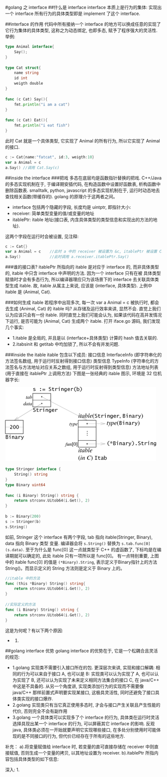 #golang 之 interface
##什么是 interface
interface 本质上是行为的集体: 实现出一个 interface 所有行为的具体类型即是 implement 了这个 interface. 

##interface 的作用
代码中所有接纳一个 interface 的地方可以换成任意的实现了它行为集体的具体类型, 这称之为动态绑定, 也即多态, 赋予了程序强大的灵活性.
举例:
```go
type Animal interface{
	Say();
}

type Cat struct{
	name string
	id int
	weigth double
}

func (c Cat) Say(){
	fmt.println("i am a cat")
}

func (c Cat) Eat(){
	fmt.println("i eat fish")
}
```

此时 Cat 就是一个具体类型, 它实现了 Animal 的所有行为, 所以它实现了 Animal 的接口.

```go
c := Cat{name:"fatcat", id:3, weigth:10}
var a Animal = c
a.Say()	//调用 Cat.Say(c)
```

##inside the interface 
###把戏
多态在底层均是函数指针替换的把戏.
C++/Java 的多态实现机制在于, 于编译期安插代码, 在构造函数中设置好函数表, 析构函数中删除函数表.
smalltalk, python, javascript 的多态实现机制在于, 运行时动态地去查找相关函数(带缓存的).
golang 的原理介于这两者之间。
- interface 包括两个隐藏的字段, 长度均是 uintptr, 即指针大小: 
- receiver: 简单类型变量的值/或变量的地址
- itablePtr: itable 地址(接口表, 内含具体类型的类型信息和实现出的方法的地址).

这两个字段在运行时会被设置, 见注释:
```go
c := Cat{}
var a Animal = c 	//此时 a 中的 receiver 被设置为 &c, itablePtr 被设置 Cat 的方法表的地址
a.Say() 			//此时调用 a.receiver.itablePtr.Say()
```
###谁的接口表?
itablePtr 所指向的 itable 是对应于 interface 的, 而非具体类型的, itable 中只含 interface 中声明的方法. 因为一个 interface 只有在被
具体类型赋值时才会有多态行为, 所以编译器理应只为该场景下的 interface 去关联具体类型生成 itable. 故, itable 从属主上来说, 应该是
(interface, 具体类型). 上例中 itable 是 (Animal, Cat).

###如何生成 itable
若程序中出现多次, 每一次 var a Animal = c 被执行时, 都会去生成 (Animal, Cat) 的 itable 吗? 从存储及运行效率来讲, 显然不会. 直觉上我们
认为应该只会有一份 itable. 同时直觉上我们可能会认为, 如果该代码在高并发情况下运行, 是否可能为 (Animal, Cat) 生成两个 itable. 打开
iface.go 源码, 我们发现几个事实:
- 1.itable 是全局的, 并且是以 (interface+具体类型) 计算的 hash 值去关联的.
- 2.itabsinit 和 getitab 中均加锁了, 所以不会有并发问题.

###inside the itable
itable 包含以下成员:
接口信息 InterfaceInfo (即字符串化的方法签名数组, 用于运行时反射得到接口信息)
类型信息 TypeInfo (字符串化的方法签名与方法地址对应关系之数组, 用于运行时反射得到类型信息)
方法地址列表(用于直接在 itablePtr 上调用方法)
下图是一张经典的 itable 图示, 环境是 32 位机器字长:

![](/assets/golang/go-interface-itab.png)

```go
type Stringer interface {
    String() string
}
type Binary uint64

func (i Binary) String() string {
    return strconv.Uitob64(i.Get(), 2)
}

b := Binary(200)
s := Stringer(b)
s.String()
```
如前, Stringer 这个 interface 有两个字段, tab 指向 itable(Stringer, Binary), data 指向 Binary 类型 变量.
编译器会将 ``` s.String() ``` 替换为 ``` s.tab.func[0](s.data) ```. 至于为什么是 func[0] 这一点就类型于 C++ 的虚函数了, 下标均是在编译期就可以确定的, 此处 itable 只有一项所以是 func[0]。
有一点特别重要, 上图中的 itable func[0] 的值是 ``` (*Binary).String ```, 表示定义于Binary指针上的方法String()。而显示定义的 String 方法则是定义于 Binary 上的。
```go
//itable 中的方法
func (this *Binary) String() string{
	return strconv.Uitob64(i.Get(), 2)
}

//实际定义的方法
func (i Binary) String() string {
    return strconv.Uitob64(i.Get(), 2)
}

```
这是为何呢？有以下两个原因:
- 1.

##golang interface 优势
golang interface 的优势在于, 它是一个松耦合且灵活的规范: 
- 1.golang 实现类不需要引入接口所在的包. 更深层次来讲, 实现和接口解耦: 相同的行为可以来自于接口 A, 也可以是 B: 实现类可以认为实现了 A, 也可以认为实现了 B, 还可以认为实现了未来定义相同方法集合的接口 C, 在 java/C++ 中这是不具备的. 从另一个角度讲, 实现类添加行为的实现而不需要像 java/C++ 那样前置式声明要实现某接口, 这极具灵活性, 同时还避免了接口具体类实现的接口爆炸.
- 2.golang 实现类只有当它真正使用多态时, 才会与接口产生关联且产生性能的代价, 否则完全不会有副作用
- 3.golang 一个具体类可以实现多了个 interface 的行为, 具体类在运行时灵活选择具现出某一个 interface 的行为, 可以屏蔽其它 interface 的影响.
  反观 java, 具体类必须在一开始就要声明它实现哪些接口, 在多处分别使用时可能体现的是不同接口的行为, 但代价已经存在于所有的这些地方.
  
  
补充：
a).将变量赋值给 interface 时, 若变量的直可直接存储在 receiver 中则直接赋值, 否则生成一个变量的拷贝, 以其地址设置为 receiver.
b).itablePtr 所指内容包括具体类型的如下信息:
	
	
深入:
1.	